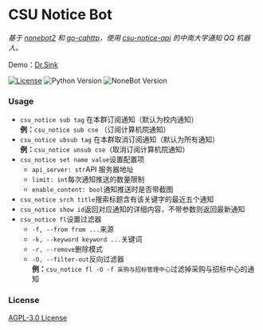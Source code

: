 # CSU Notice Bot

*基于 [nonebot2](https://github.com/nonebot/nonebot2) 和 [go-cqhttp](https://github.com/Mrs4s/go-cqhttp)，使用 [csu-notice-api](https://github.com/MagicalSheep/csu-notice-api) 的中南大学通知 QQ 机器人。*

Demo：[Dr.Sink](https://wpa.qq.com/msgrd?v=3&uin=1351483470&site=qq&menu=yes)

[![License](https://img.shields.io/github/license/j1g5awi/csu-notice-bot)](LICENSE)
![Python Version](https://img.shields.io/badge/python-3.7.3+-blue.svg)
![NoneBot Version](https://img.shields.io/badge/nonebot-2.0.0a15+-red.svg)

### Usage

- `csu_notice sub tag` 在本群订阅通知（默认为校内通知）  
  **例：**`csu_notice sub cse` （订阅计算机院通知）
- `csu_notice ubsub tag` 在本群取消订阅通知（默认为所有通知）  
  **例：**`csu_notice unsub cse`（取消订阅计算机院通知）
- `csu_notice set name value`设置配置项
  - `api_server: str`API 服务器地址
  - `limit: int`每次通知推送的数量限制
  - `enable_content: bool`通知推送时是否带截图
- `csu_notice srch title`搜索标题含有该关键字的最近五个通知
- `csu_notice show id`返回对应通知的详细内容，不带参数则返回最新通知
- `csu_notice fl`设置过滤器
  - `-f, --from from ...`来源
  - `-k, --keyword keyword ...`关键词
  - `-r, --remove`删除模式
  - `-O, --filter-out`反向过滤器  
  **例：**`csu_notice fl -O -f 采购与招标管理中心`过滤掉采购与招标中心的通知
### License

[AGPL-3.0 License](LICENSE)
